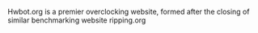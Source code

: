 Hwbot.org is a premier overclocking website, formed after the closing of similar benchmarking website ripping.org
